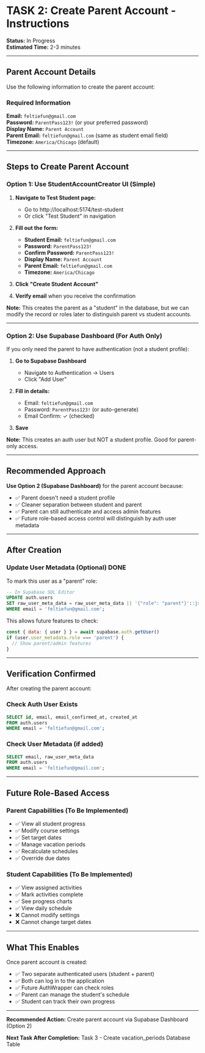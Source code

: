 # TASK 2: Create Parent Account - Instructions

**Status:** In Progress  
**Estimated Time:** 2-3 minutes

---

## Parent Account Details

Use the following information to create the parent account:

### Required Information

**Email:** `feltiefun@gmail.com`  
**Password:** `ParentPass123!` (or your preferred password)  
**Display Name:** `Parent Account`  
**Parent Email:** `feltiefun@gmail.com` (same as student email field)  
**Timezone:** `America/Chicago` (default)

---

## Steps to Create Parent Account

### Option 1: Use StudentAccountCreator UI (Simple)

1. **Navigate to Test Student page:**
   - Go to http://localhost:5174/test-student
   - Or click "Test Student" in navigation

2. **Fill out the form:**
   - **Student Email:** `feltiefun@gmail.com`
   - **Password:** `ParentPass123!`
   - **Confirm Password:** `ParentPass123!`
   - **Display Name:** `Parent Account`
   - **Parent Email:** `feltiefun@gmail.com`
   - **Timezone:** `America/Chicago`

3. **Click "Create Student Account"**

4. **Verify email** when you receive the confirmation

**Note:** This creates the parent as a "student" in the database, but we can modify the record or roles later to distinguish parent vs student accounts.

---

### Option 2: Use Supabase Dashboard (For Auth Only)

If you only need the parent to have authentication (not a student profile):

1. **Go to Supabase Dashboard**
   - Navigate to Authentication → Users
   - Click "Add User"

2. **Fill in details:**
   - Email: `feltiefun@gmail.com`
   - Password: `ParentPass123!` (or auto-generate)
   - Email Confirm: ✓ (checked)

3. **Save**

**Note:** This creates an auth user but NOT a student profile. Good for parent-only access.

---

## Recommended Approach

**Use Option 2 (Supabase Dashboard)** for the parent account because:
- ✅ Parent doesn't need a student profile
- ✅ Cleaner separation between student and parent
- ✅ Parent can still authenticate and access admin features
- ✅ Future role-based access control will distinguish by auth user metadata

---

## After Creation

### Update User Metadata (Optional) DONE

To mark this user as a "parent" role:

```sql
-- In Supabase SQL Editor
UPDATE auth.users
SET raw_user_meta_data = raw_user_meta_data || '{"role": "parent"}'::jsonb
WHERE email = 'feltiefun@gmail.com';
```

This allows future features to check:
```javascript
const { data: { user } } = await supabase.auth.getUser()
if (user.user_metadata.role === 'parent') {
  // Show parent/admin features
}
```

---

## Verification Confirmed

After creating the parent account:

### Check Auth User Exists
```sql
SELECT id, email, email_confirmed_at, created_at
FROM auth.users
WHERE email = 'feltiefun@gmail.com';
```

### Check User Metadata (if added)
```sql
SELECT email, raw_user_meta_data
FROM auth.users
WHERE email = 'feltiefun@gmail.com';
```

---

## Future Role-Based Access

### Parent Capabilities (To Be Implemented)
- ✅ View all student progress
- ✅ Modify course settings
- ✅ Set target dates
- ✅ Manage vacation periods
- ✅ Recalculate schedules
- ✅ Override due dates

### Student Capabilities (To Be Implemented)
- ✅ View assigned activities
- ✅ Mark activities complete
- ✅ See progress charts
- ✅ View daily schedule
- ❌ Cannot modify settings
- ❌ Cannot change target dates

---

## What This Enables

Once parent account is created:
- ✅ Two separate authenticated users (student + parent)
- ✅ Both can log in to the application
- ✅ Future AuthWrapper can check roles
- ✅ Parent can manage the student's schedule
- ✅ Student can track their own progress

---

**Recommended Action:** Create parent account via Supabase Dashboard (Option 2)

**Next Task After Completion:** Task 3 - Create vacation_periods Database Table
